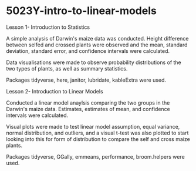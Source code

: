 # 5023Y-intro-to-linear-models
Lesson 1- Introduction to Statistics

A simple analysis of Darwin's maize data was conducted. Height difference between selfed and crossed plants were observed and the mean, standard deviation, standard error, and confidence intervals were calculated.

Data visualisations were made to observe probability distributions of the two types of plants, as well as summary statistics.

Packages tidyverse, here, janitor, lubridate, kableExtra were used.

Lesson 2- Introduction to Linear Models

Conducted a linear model anaylsis comparing the two groups in the Darwin's maize data. Estimates, estimates of mean, and confidence intervals were calculated.

Visual plots were made to test linear model assumption, equal variance, normal distribution, and outliers, and a visual t-test was also plotted to start looking into this for form of distribution to compare the self and cross maize plants.

Packages tidyverse, GGally, emmeans, performance, broom.helpers were used.
